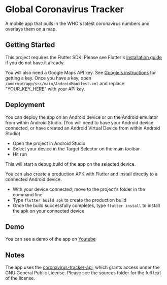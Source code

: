 # Global Coronavirus Tracker

A mobile app that pulls in the WHO's latest coronavirus numbers and overlays them on a map.

## Getting Started

This project requires the Flutter SDK.
Please see Flutter's [installation guide](https://flutter.dev/docs/get-started/install) 
if you do not have it already.

You will also need a Google Maps API key. See [Google's
instructions](https://developers.google.com/maps/documentation/android-sdk/get-api-key) for getting
a key.
Once you have a key, open `/android/app/src/main/AndroidManifest.xml` and replace "YOUR_KEY_HERE"
with your API key. 

## Deployment

You can deploy the app on an Android device or on the Android emulator from within Android Studio.
(You will need to have your Android device connected, or have created an Android Virtual Device from within Android Studio)

- Open the project in Android Studio
- Select your device in the Target Selector on the main toolbar
- Hit run 

This will start a debug build of the app on the selected device.

You can also create a production APK with Flutter and install directly to a connected Android device.

- With your device connected, move to the project's folder in the command line
- Type `flutter build apk` to create the production build
- Once the build successfully completes, type `flutter install` to install the apk on your connected device

## Demo

You can see a demo of the app on [Youtube](https://youtu.be/ruuhD763Uqo)

## Notes

The app uses the [coronavirus-tracker-api](https://github.com/ExpDev07/coronavirus-tracker-api), which grants access under the GNU General Public License. Please see the sources folder for the full text of the license.
